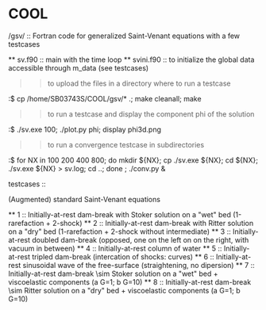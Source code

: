 COOL
====

/gsv/ :: Fortran code for generalized Saint-Venant equations with a few testcases

 ** sv.f90 :: main with the time loop
 ** svini.f90 :: to initialize the global data accessible through m_data (see testcases)

>> to upload the files in a directory where to run a testcase

  :$ cp /home/SB03743S/COOL/gsv/* .; make cleanall; make

>> to run a testcase and display the component phi of the solution

  :$  ./sv.exe 100; ./plot.py phi; display phi3d.png

>> to run a convergence testcase in subdirectories

  :$ for NX in 100 200 400 800; do mkdir ${NX}; cp ./sv.exe ${NX}; cd ${NX}; ./sv.exe ${NX} > sv.log; cd ..; done ; ./conv.py &

testcases ::

  (Augmented) standard Saint-Venant equations

  ** 1 :: Initially-at-rest dam-break with Stoker solution on a "wet" bed (1-rarefaction + 2-shock)
  ** 2 :: Initially-at-rest dam-break with Ritter solution on a "dry" bed (1-rarefaction + 2-shock without intermediate)
  ** 3 :: Initially-at-rest doubled dam-break (opposed, one on the left on on the right, with vacuum in between)
  ** 4 :: Initially-at-rest column of water 
  ** 5 :: Initially-at-rest tripled dam-break (intercation of shocks: curves)
  ** 6 :: Initially-at-rest sinusoidal wave of the free-surface (straightening, no dipersion)
  ** 7 :: Initially-at-rest dam-break \sim Stoker solution on a "wet" bed + viscoelastic components (a G=1; b G=10)
  ** 8 :: Initially-at-rest dam-break \sim Ritter solution on a "dry" bed + viscoelastic components (a G=1; b G=10)


